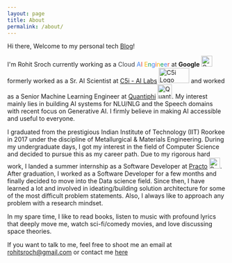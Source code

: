```yaml
---
layout: page
title: About
permalink: /about/
---
```


Hi there, Welcome to my personal tech [Blog](https://rohitsroch.github.io/#latest-posts)!

I'm Rohit Sroch currently working as a <span style="color:#3d3f43;">Cloud</span> <span style="color:#4285F4;">A</span><span style="color:#DB4437;">I</span> <span style="color:#F4B400;">E</span><span style="color:#0F9D58;">n</span><span style="color:#4285F4;">g</span><span style="color:#DB4437;">i</span><span style="color:#F4B400;">n</span><span style="color:#0F9D58;">e</span><span style="color:#4285F4;">e</span><span style="color:#DB4437;">r</span> at
 **Google** <img src="{{ site.url }}{{ site.baseurl }}/assets/img/icons/google-logo.png" alt="Google Logo" style="width:25px; height:25px;"> formerly worked as a Sr. AI Scientist at [C5i - AI Labs](https://www.c5i.ai/ai-labs/) <img src="{{ site.url }}{{ site.baseurl }}/assets/img/icons/c5i-logo.png" alt="C5i Logo" style="width:70px; height:35px;"> and worked as a Senior Machine Learning Engineer at [Quantiphi](https://www.quantiphi.com/) <img src="{{ site.url }}{{ site.baseurl }}/assets/img/icons/quantiphi-logo.png" alt="Quantiphi Logo" style="width:33px; height:33px;">. My interest mainly lies in building AI systems for NLU/NLG and the Speech domains with recent focus on Generative AI. I firmly believe in making AI accessible and useful to everyone.

I graduated from the prestigious Indian Institute of Technology (IIT) Roorkee in 2017 under the discipline of Metallurgical & Materials Engineering. During my undergraduate days, I got my interest in the field of Computer Science and decided to pursue this as my career path. Due to my rigorous hard work, I landed a summer internship as a Software Developer at [Practo](https://www.practo.com/) <img src="{{ site.url }}{{ site.baseurl }}/assets/img/icons/practo-logo.png" alt="Practo Logo" style="width:25px; height:25px;">. After graduation, I worked as a Software Developer for a few months and finally decided to move into the Data science field. Since then, I have learned a lot and involved in ideating/building solution architecture for some of the most difficult problem statements. Also, I always like to approach any problem with a research mindset.   

In my spare time, I like to read books, listen to music with profound lyrics that deeply move me, watch sci-fi/comedy movies, and love discussing space theories.

If you want to talk to me, feel free to shoot me an email at <rohitsroch@gmail.com> or contact me [here](https://rohitsroch.github.io/contact/)
